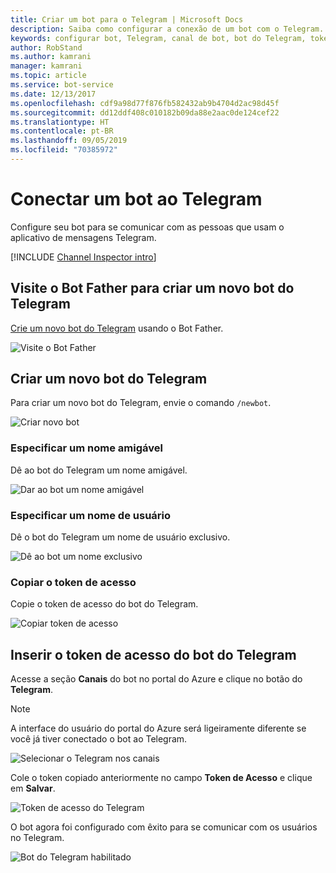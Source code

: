 ```yaml
---
title: Criar um bot para o Telegram | Microsoft Docs
description: Saiba como configurar a conexão de um bot com o Telegram.
keywords: configurar bot, Telegram, canal de bot, bot do Telegram, token de acesso
author: RobStand
ms.author: kamrani
manager: kamrani
ms.topic: article
ms.service: bot-service
ms.date: 12/13/2017
ms.openlocfilehash: cdf9a98d77f876fb582432ab9b4704d2ac98d45f
ms.sourcegitcommit: dd12ddf408c010182b09da88e2aac0de124cef22
ms.translationtype: HT
ms.contentlocale: pt-BR
ms.lasthandoff: 09/05/2019
ms.locfileid: "70385972"
---
```

# <a name="connect-a-bot-to-telegram"></a>Conectar um bot ao Telegram

Configure seu bot para se comunicar com as pessoas que usam o aplicativo de mensagens Telegram.

[!INCLUDE [Channel Inspector intro](~/includes/snippet-channel-inspector.md)]

## <a name="visit-the-bot-father-to-create-a-new-telegram-bot"></a>Visite o Bot Father para criar um novo bot do Telegram

<a href="https://telegram.me/botfather" target="_blank">Crie um novo bot do Telegram</a> usando o Bot Father.

![Visite o Bot Father](~/media/channels/tg-StepVisitBotFather.png)

## <a name="create-a-new-telegram-bot"></a>Criar um novo bot do Telegram
Para criar um novo bot do Telegram, envie o comando `/newbot`.

![Criar novo bot](~/media/channels/tg-StepNewBot.png)

### <a name="specify-a-friendly-name"></a>Especificar um nome amigável

Dê ao bot do Telegram um nome amigável.

![Dar ao bot um nome amigável](~/media/channels/tg-StepNameBot.png)

### <a name="specify-a-username"></a>Especificar um nome de usuário

Dê o bot do Telegram um nome de usuário exclusivo.

![Dê ao bot um nome exclusivo](~/media/channels/tg-StepUsername.png)

### <a name="copy-the-access-token"></a>Copiar o token de acesso

Copie o token de acesso do bot do Telegram.

![Copiar token de acesso](~/media/channels/tg-StepBotCreated.png)

## <a name="enter-the-telegram-bots-access-token"></a>Inserir o token de acesso do bot do Telegram

Acesse a seção **Canais** do bot no portal do Azure e clique no botão do **Telegram**. 

> [!NOTE]
>  A interface do usuário do portal do Azure será ligeiramente diferente se você já tiver conectado o bot ao Telegram. 

![Selecionar o Telegram nos canais](~/media/channels/tg-connectBot-Azure.png)

Cole o token copiado anteriormente no campo **Token de Acesso** e clique em **Salvar**.

![Token de acesso do Telegram](~/media/channels/tg-accessToken-Azure.png)

O bot agora foi configurado com êxito para se comunicar com os usuários no Telegram. 

![Bot do Telegram habilitado](~/media/channels/tg-botEnabled-Azure.png)
